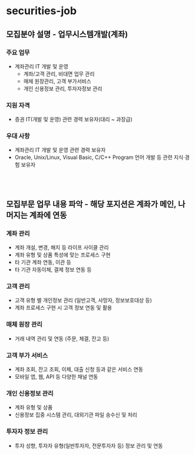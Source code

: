 # securities-job

## 모집분야 설명 - 업무시스템개발(계좌) 

### 주요 업무
* 계좌관리 IT 개발 및 운영
  * 계좌/고객 관리, 비대면 업무 관리
  * 매체 원장관리, 고객 부가서비스
  * 개인 신용정보 관리, 투자자정보 관리

### 지원 자격
* 증권 IT(개발 및 운영) 관련 경력 보유자(대리 ~ 과장급)

### 우대 사항
* 계좌관리 IT 개발 및 운영 관련 경력 보유자
* Oracle, Unix/Linux, Visual Basic, C/C++ Program 언어 개발 등 관련 지식·경험 보유자
<br/><br/><br/><br/>
## 모집부문 업무 내용 파악 - 해당 포지션은 계좌가 메인, 나머지는 계좌에 연동

### 계좌 관리
* 계좌 개설, 변경, 해지 등 라이프 사이클 관리
* 계좌 유형 및 상품 특성에 맞는 프로세스 구현
* 타 기관 계좌 연동, 이관 등
* 타 기관 자동이체, 결제 정보 연동 등

### 고객 관리
* 고객 유형 별 개인정보 관리 (일반고객, 사망자, 정보보호대상 등)
* 계좌 프로세스 구현 시 고객 정보 연동 및 활용

### 매체 원장 관리
* 거래 내역 관리 및 연동 (주문, 체결, 잔고 등) 

### 고객 부가 서비스
* 계좌 조회, 잔고 조회, 이체, 대출 신청 등과 같은 서비스 연동
* 모바일 앱, 웹, API 등 다양한 채널 연동

### 개인 신용정보 관리
* 계좌 유형 및 상품 
* 신용정보 집중 시스템 관리, 대외기관 파일 송수신 및 처리

### 투자자 정보 관리
* 투자 성향, 투자자 유형(일반투자자, 전문투자자 등) 정보 관리 및 연동
